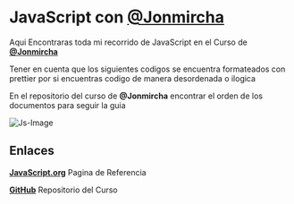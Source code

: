 # JavaScript con **[@Jonmircha](https://www.youtube.com/@jonmircha)**

Aqui Encontraras toda mi recorrido de JavaScript en el Curso de **[@Jonmircha](https://www.youtube.com/@jonmircha)**

Tener en cuenta que los siguientes codigos se encuentra formateados con prettier por si encuentras codigo de manera desordenada o ilogica

En el repositorio del curso de **@Jonmircha** encontrar el orden de los documentos para seguir la guia

![Js-Image](https://www.wikitechy.com/technology/wp-content/uploads/2020/08/javascript-drawbacks.jpg)

## Enlaces

**[JavaScript.org](https://aprendejavascript.org/)** Pagina de Referencia

**[GitHub](https://github.com/jonmircha/youtube-js)** Repositorio del Curso
